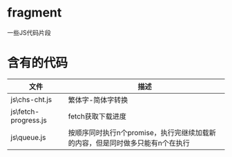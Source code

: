 # fragment
一些JS代码片段

# 含有的代码


[//]: # (fragment-list)

|文件|描述|
|--|--|
|js\chs-cht.js|繁体字-简体字转换|
|js\fetch-progress.js|fetch获取下载进度|
|js\queue.js|按顺序同时执行n个promise，执行完继续加载新的内容，但是同时做多只能有n个在执行|

[//]: # (fragment-list)


